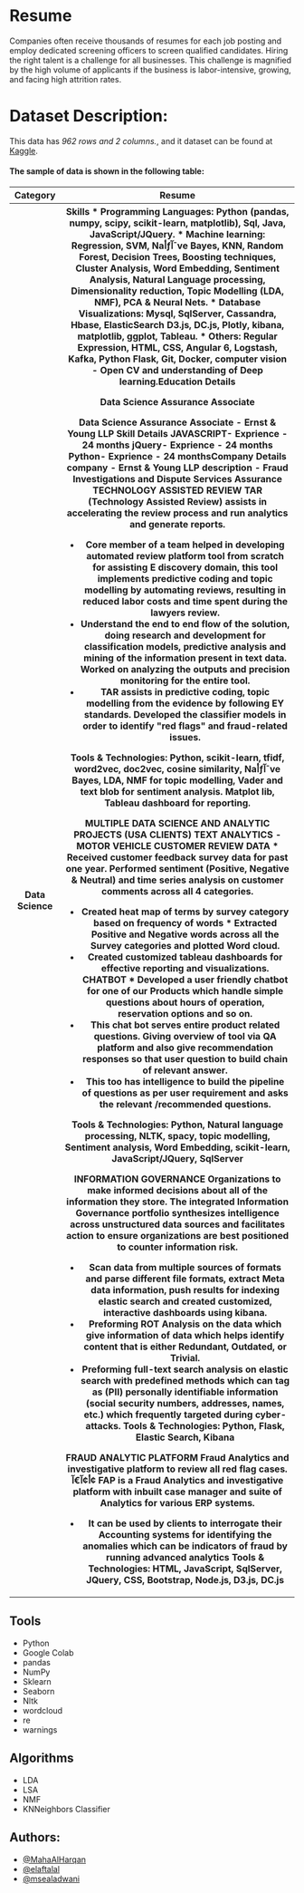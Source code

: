 # Resume
Companies often receive thousands of
resumes for each job posting and
employ dedicated screening officers
to screen qualified candidates.
Hiring the right talent is a
challenge for all businesses. This
challenge is magnified by the high
volume of applicants if the business
is labor-intensive, growing, and
facing high attrition rates.

# Dataset Description:
This data has *962 rows and 2 columns.*, and it dataset can be found at [Kaggle](https://www.kaggle.com/gauravduttakiit/resume-dataset/code?datasetId=1177531&sortBy=voteCount).



#### The sample of data is shown in the following table:

<table width="100%">
 <tr>
  <th>Category</th><th>Resume</th>
 </tr>
 <tr>
  <th>Data Science</th><th>Skills * Programming Languages: Python (pandas, numpy, scipy, scikit-learn, matplotlib), Sql, Java, JavaScript/JQuery. * Machine learning: Regression, SVM, Naأƒآ¯ve Bayes, KNN, Random Forest, Decision Trees, Boosting techniques, Cluster Analysis, Word Embedding, Sentiment Analysis, Natural Language processing, Dimensionality reduction, Topic Modelling (LDA, NMF), PCA & Neural Nets. * Database Visualizations: Mysql, SqlServer, Cassandra, Hbase, ElasticSearch D3.js, DC.js, Plotly, kibana, matplotlib, ggplot, Tableau. * Others: Regular Expression, HTML, CSS, Angular 6, Logstash, Kafka, Python Flask, Git, Docker, computer vision - Open CV and understanding of Deep learning.Education Details 

Data Science Assurance Associate 

Data Science Assurance Associate - Ernst & Young LLP
Skill Details 
JAVASCRIPT- Exprience - 24 months
jQuery- Exprience - 24 months
Python- Exprience - 24 monthsCompany Details 
company - Ernst & Young LLP
description - Fraud Investigations and Dispute Services   Assurance
TECHNOLOGY ASSISTED REVIEW
TAR (Technology Assisted Review) assists in accelerating the review process and run analytics and generate reports.
* Core member of a team helped in developing automated review platform tool from scratch for assisting E discovery domain, this tool implements predictive coding and topic modelling by automating reviews, resulting in reduced labor costs and time spent during the lawyers review.
* Understand the end to end flow of the solution, doing research and development for classification models, predictive analysis and mining of the information present in text data. Worked on analyzing the outputs and precision monitoring for the entire tool.
* TAR assists in predictive coding, topic modelling from the evidence by following EY standards. Developed the classifier models in order to identify "red flags" and fraud-related issues.

Tools & Technologies: Python, scikit-learn, tfidf, word2vec, doc2vec, cosine similarity, Naأƒآ¯ve Bayes, LDA, NMF for topic modelling, Vader and text blob for sentiment analysis. Matplot lib, Tableau dashboard for reporting.

MULTIPLE DATA SCIENCE AND ANALYTIC PROJECTS (USA CLIENTS)
TEXT ANALYTICS - MOTOR VEHICLE CUSTOMER REVIEW DATA * Received customer feedback survey data for past one year. Performed sentiment (Positive, Negative & Neutral) and time series analysis on customer comments across all 4 categories.
* Created heat map of terms by survey category based on frequency of words * Extracted Positive and Negative words across all the Survey categories and plotted Word cloud.
* Created customized tableau dashboards for effective reporting and visualizations.
CHATBOT * Developed a user friendly chatbot for one of our Products which handle simple questions about hours of operation, reservation options and so on.
* This chat bot serves entire product related questions. Giving overview of tool via QA platform and also give recommendation responses so that user question to build chain of relevant answer.
* This too has intelligence to build the pipeline of questions as per user requirement and asks the relevant /recommended questions.

Tools & Technologies: Python, Natural language processing, NLTK, spacy, topic modelling, Sentiment analysis, Word Embedding, scikit-learn, JavaScript/JQuery, SqlServer

INFORMATION GOVERNANCE
Organizations to make informed decisions about all of the information they store. The integrated Information Governance portfolio synthesizes intelligence across unstructured data sources and facilitates action to ensure organizations are best positioned to counter information risk.
* Scan data from multiple sources of formats and parse different file formats, extract Meta data information, push results for indexing elastic search and created customized, interactive dashboards using kibana.
* Preforming ROT Analysis on the data which give information of data which helps identify content that is either Redundant, Outdated, or Trivial.
* Preforming full-text search analysis on elastic search with predefined methods which can tag as (PII) personally identifiable information (social security numbers, addresses, names, etc.) which frequently targeted during cyber-attacks.
Tools & Technologies: Python, Flask, Elastic Search, Kibana

FRAUD ANALYTIC PLATFORM
Fraud Analytics and investigative platform to review all red flag cases.
أ¢آ€آ¢ FAP is a Fraud Analytics and investigative platform with inbuilt case manager and suite of Analytics for various ERP systems.
* It can be used by clients to interrogate their Accounting systems for identifying the anomalies which can be indicators of fraud by running advanced analytics
Tools & Technologies: HTML, JavaScript, SqlServer, JQuery, CSS, Bootstrap, Node.js, D3.js, DC.js</th>
 </tr>
</table>



## Tools
- Python
- Google Colab
- pandas
- NumPy
- Sklearn
- Seaborn
- Nltk
- wordcloud
- re
- warnings


## Algorithms
- LDA
- LSA
- NMF
- KNNeighbors Classifier


## Authors:
- [@MahaAlHarqan](https://github.com/MahaAlHarqan)
- [@elaftalal](https://github.com/elaftalal)
- [@msealadwani](https://github.com/msealadwani)
